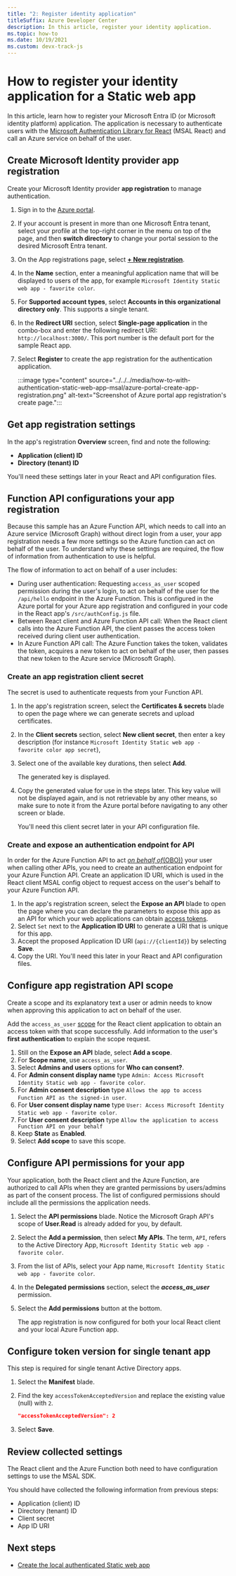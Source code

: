 ```yaml
---
title: "2: Register identity application"
titleSuffix: Azure Developer Center
description: In this article, register your identity application.
ms.topic: how-to
ms.date: 10/19/2021
ms.custom: devx-track-js
---
```


# How to register your identity application for a Static web app

In this article, learn how to register your Microsoft Entra ID (or Microsoft identity platform) application. The application is necessary to authenticate users with the [Microsoft Authentication Library for React](https://github.com/AzureAD/microsoft-authentication-library-for-js/tree/dev/lib/msal-react) (MSAL React) and call an Azure service on behalf of the user.  

## Create Microsoft Identity provider app registration

Create your Microsoft Identity provider **app registration** to manage authentication. 

1. Sign in to the [Azure portal](https://ms.portal.azure.com/#blade/Microsoft_AAD_IAM/ActiveDirectoryMenuBlade/RegisteredApps).
1. If your account is present in more than one Microsoft Entra tenant, select your profile at the top-right corner in the menu on top of the page, and then **switch directory** to change your portal session to the desired Microsoft Entra tenant.
1. On the App registrations page, select **[+ New registration](https://ms.portal.azure.com/#blade/Microsoft_AAD_IAM/ActiveDirectoryMenuBlade/RegisteredApps)**.
1. In the **Name** section, enter a meaningful application name that will be displayed to users of the app, for example `Microsoft Identity Static web app - favorite color`. 
1. For **Supported account types**, select **Accounts in this organizational directory only**. This supports a single tenant. 
1. In the **Redirect URI** section, select **Single-page application** in the combo-box and enter the following redirect URI: `http://localhost:3000/`. This port number is the default port for the sample React app. 
1. Select **Register** to create the app registration for the authentication application.
   
   :::image type="content" source="../../../media/how-to-with-authentication-static-web-app-msal/azure-portal-create-app-registration.png" alt-text="Screenshot of Azure portal app registration's create page.":::


## Get app registration settings

In the app's registration **Overview** screen, find and note the following:

* **Application (client) ID**
* **Directory (tenant) ID**

You'll need these settings later in your React and API configuration files. 

## Function API configurations your app registration 

Because this sample has an Azure Function API, which needs to call into an Azure service (Microsoft Graph) without direct login from a user, your app registration needs a few more settings so the Azure function can act on behalf of the user. To understand why these settings are required, the flow of information from authentication to use is helpful. 

The flow of information to act on behalf of a user includes:

* During user authentication: Requesting `access_as_user` scoped permission during the user's login, to act on behalf of the user for the `/api/hello` endpoint in the Azure Function. This is configured in the Azure portal for your Azure app registration and configured in your code in the React app's `/src/authConfig.js` file.
* Between React client and Azure Function API call: When the React client calls into the Azure Function API, the client passes the access token received during client user authentication. 
* In Azure Function API call: The Azure Function takes the token, validates the token, acquires a new token to act on behalf of the user, then passes that new token to the Azure service (Microsoft Graph).

### Create an app registration client secret

The secret is used to authenticate requests from your Function API.

1. In the app's registration screen, select the **Certificates & secrets** blade to open the page where we can generate secrets and upload certificates.
1. In the **Client secrets** section, select **New client secret**, then enter a key description (for instance `Microsoft Identity Static web app - favorite color app secret`),
1. Select one of the available key durations, then select **Add**.

    The generated key is displayed. 

1. Copy the generated value for use in the steps later. This key value will not be displayed again, and is not retrievable by any other means, so make sure to note it from the Azure portal before navigating to any other screen or blade.

    You'll need this client secret later in your API configuration file. 

### Create and expose an authentication endpoint for API

In order for the Azure Function API to act [_on behalf of_(OBO))](/azure/active-directory/develop/v2-oauth2-on-behalf-of-flow) your user when calling other APIs, you need to create an authentication endpoint for your Azure Function API. Create an application ID URI, which is used in the React client MSAL config object to request access on the user's behalf to your Azure Function API.

1. In the app's registration screen, select the **Expose an API** blade to open the page where you can declare the parameters to expose this app as an API for which your web applications can obtain [access tokens](/azure/active-directory/develop/access-tokens).
1. Select `Set` next to the **Application ID URI** to generate a URI that is unique for this app.
1. Accept the proposed Application ID URI (`api://{clientId}`) by selecting **Save**.
1. Copy the URI. You'll need this later in your React and API configuration files. 

## Configure app registration API scope

Create a scope and its explanatory text a user or admin needs to know when approving this application to act on behalf of the user. 

Add the `access_as_user` [scope](/azure/active-directory/develop/v2-oauth2-auth-code-flow#request-an-authorization-code) for the React client application to obtain an access token with that scope successfully. Add information to the user's **first authentication** to explain the scope request.

1. Still on the **Expose an API** blade, select **Add a scope**. 
1. For **Scope name**, use `access_as_user`.
1. Select **Admins and users** options for **Who can consent?**.
1. For **Admin consent display name** type `Admin: Access Microsoft Identity Static web app - favorite color`.
1. For **Admin consent description** type `Allows the app to access Function API as the signed-in user`.
1. For **User consent display name** type `User: Access Microsoft Identity Static web app - favorite color`.
1. For **User consent description** type `Allow the application to access Function API on your behalf`
1. Keep **State** as **Enabled**.
1. Select **Add scope** to save this scope.

## Configure API permissions for your app

Your application, both the React client and the Azure Function, are authorized to call APIs when they are granted permissions by users/admins as part of the consent process. The list of configured permissions should include all the permissions the application needs.

1. Select the **API permissions** blade. Notice the Microsoft Graph API's scope of **User.Read** is already added for you, by default. 
1. Select the **Add a permission**, then select **My APIs**. The term, `API`, refers to the Active Directory App, `Microsoft Identity Static web app - favorite color`. 
1. From the list of APIs, select your App name, `Microsoft Identity Static web app - favorite color`. 
1. In the **Delegated permissions** section, select the **_access_as_user_** permission. 
1. Select the **Add permissions** button at the bottom.

    The app registration is now configured for both your local React client and your local Azure Function app.

## Configure token version for single tenant app

This step is required for single tenant Active Directory apps. 

1. Select the **Manifest** blade.
1. Find the key `accessTokenAcceptedVersion` and replace the existing value (null) with `2`.

    ```json
    "accessTokenAcceptedVersion": 2
    ```
1. Select **Save**.

## Review collected settings

The React client and the Azure Function both need to have configuration settings to use the MSAL SDK. 

You should have collected the following information from previous steps:

* Application (client) ID
* Directory (tenant) ID
* Client secret
* App ID URI

## Next steps

* [Create the local authenticated Static web app](configure-source-code-for-msal.md)

